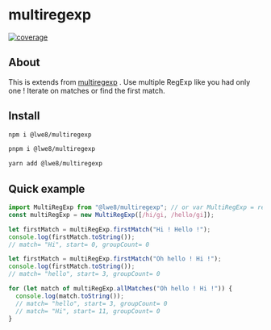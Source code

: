 # multiregexp

[![coverage][coverage]][coverage-url]

## About

This is extends from [multiregexp][multiregexp] . Use multiple RegExp like you had only one ! Iterate on matches or find the first match.

## Install

```bash
npm i @lwe8/multiregexp
```

```bash
pnpm i @lwe8/multiregexp
```

```bash
yarn add @lwe8/multiregexp
```

## Quick example

```js
import MultiRegExp from "@lwe8/multiregexp"; // or var MultiRegExp = require('multiregexp');
const multiRegExp = new MultiRegExp([/hi/gi, /hello/gi]);

let firstMatch = multiRegExp.firstMatch("Hi ! Hello !");
console.log(firstMatch.toString());
// match= "Hi", start= 0, groupCount= 0

let firstMatch = multiRegExp.firstMatch("Oh hello ! Hi !");
console.log(firstMatch.toString());
// match= "hello", start= 3, groupCount= 0

for (let match of multiRegExp.allMatches("Oh hello ! Hi !")) {
  console.log(match.toString());
  // match= "hello", start= 3, groupCount= 0
  // match= "Hi", start= 11, groupCount= 0
}
```

<!-- Definition -->

[multiregexp]: https://github.com/christophehurpeau/multiregexp
[coverage]: https://img.shields.io/badge/coverage-96.97-brightgreen?style=flat
[coverage-url]: https://lwe8.github.io/multiregexp/lcoview/index.html
